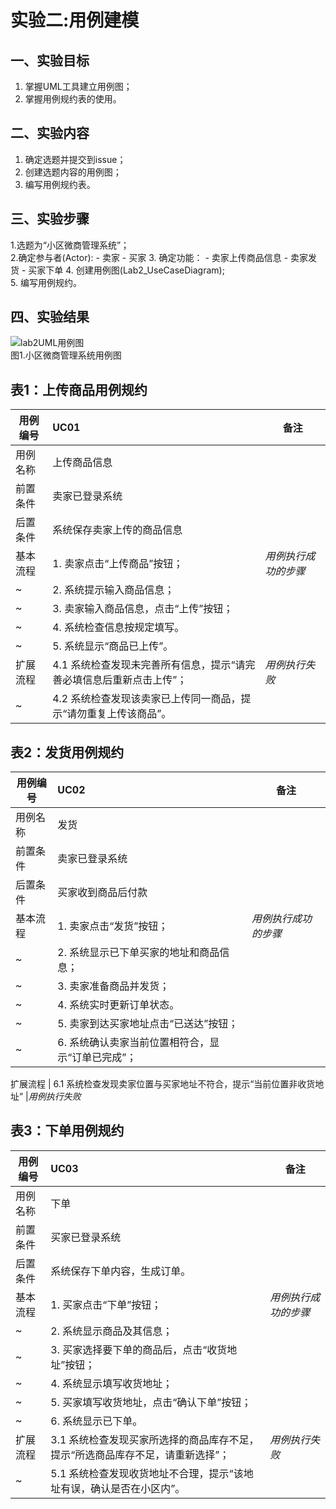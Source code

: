 # 实验二:用例建模

## 一、实验目标

1. 掌握UML工具建立用例图；  
2. 掌握用例规约表的使用。

## 二、实验内容

1. 确定选题并提交到issue；  
2. 创建选题内容的用例图；  
3. 编写用例规约表。

## 三、实验步骤

1.选题为“小区微商管理系统”；  
2.确定参与者(Actor):
	- 卖家
	- 买家
3. 确定功能：
	- 卖家上传商品信息
	- 卖家发货
	- 买家下单
4. 创建用例图(Lab2_UseCaseDiagram);  
5. 编写用例规约。

## 四、实验结果  

![lab2UML用例图](./Lab2_UseCaseDiagram.jpg.jpg)  
图1.小区微商管理系统用例图  


## 表1：上传商品用例规约  

用例编号  | UC01 | 备注  
-|:-|-  
用例名称  | 上传商品信息  |   
前置条件  | 卖家已登录系统   |    
后置条件  | 系统保存卖家上传的商品信息   |    
基本流程  | 1. 卖家点击“上传商品”按钮；  |*用例执行成功的步骤*    
~| 2. 系统提示输入商品信息；  |   
~| 3. 卖家输入商品信息，点击“上传”按钮；  |   
~| 4. 系统检查信息按规定填写。  |    
~| 5. 系统显示“商品已上传”。  |
扩展流程  | 4.1 系统检查发现未完善所有信息，提示“请完善必填信息后重新点击上传”；  |*用例执行失败*    
~| 4.2 系统检查发现该卖家已上传同一商品，提示“请勿重复上传该商品”。  |  

## 表2：发货用例规约  

用例编号  | UC02 | 备注  
-|:-|-  
用例名称  | 发货  |   
前置条件  | 卖家已登录系统   |    
后置条件  | 买家收到商品后付款    |    
基本流程  | 1. 卖家点击“发货”按钮；  |*用例执行成功的步骤*    
~| 2. 系统显示已下单买家的地址和商品信息；  |   
~| 3. 卖家准备商品并发货；  |   
~| 4. 系统实时更新订单状态。  |    
~| 5. 卖家到达买家地址点击“已送达”按钮；  |   
~| 6. 系统确认卖家当前位置相符合，显示“订单已完成”；  |   
 
扩展流程  |  6.1 系统检查发现卖家位置与买家地址不符合，提示“当前位置非收货地址”  |*用例执行失败*     


## 表3：下单用例规约  

用例编号  | UC03 | 备注  
-|:-|-  
用例名称  | 下单  |   
前置条件  | 买家已登录系统   |    
后置条件  | 系统保存下单内容，生成订单。     |    
基本流程  | 1. 买家点击“下单”按钮；  |*用例执行成功的步骤*    
~| 2. 系统显示商品及其信息；  |   
~| 3. 买家选择要下单的商品后，点击“收货地址”按钮；  |   
~| 4. 系统显示填写收货地址；  |    
~| 5. 买家填写收货地址，点击“确认下单”按钮；  |    
~| 6. 系统显示已下单。  |   
扩展流程  | 3.1 系统检查发现买家所选择的商品库存不足，提示“所选商品库存不足，请重新选择”；  |*用例执行失败*    
~| 5.1 系统检查发现收货地址不合理，提示“该地址有误，确认是否在小区内”。  |  
